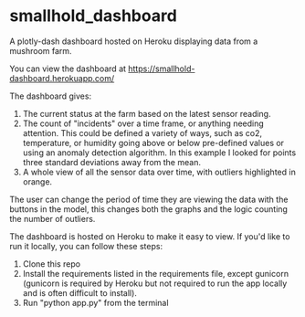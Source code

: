 # smallhold_dashboard
A plotly-dash dashboard hosted on Heroku displaying data from a mushroom farm.

You can view the dashboard at https://smallhold-dashboard.herokuapp.com/

The dashboard gives:
  1. The current status at the farm based on the latest sensor reading.
  2. The count of "incidents" over a time frame, or anything needing attention. This could be defined a variety of ways, such as co2, temperature, or humidity going above or below pre-defined values or using an anomaly detection algorithm. In this example I looked for points three standard deviations away from the mean.
  3. A whole view of all the sensor data over time, with outliers highlighted in orange. 

The user can change the period of time they are viewing the data with the buttons in the model, this changes both the graphs and the logic counting the number of outliers. 



The dashboard is hosted on Heroku to make it easy to view. If you'd like to run it locally, you can follow these steps:
1. Clone this repo
2. Install the requirements listed in the requirements file, except gunicorn (gunicorn is required by Heroku but not required to run the app locally and is often difficult to install).
3. Run "python app.py" from the terminal

